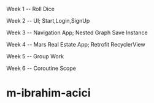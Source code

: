 Week 1 --
Roll Dice

Week 2 --
UI; Start,Login,SignUp

Week 3 --
Navigation App;
Nested Graph
Save Instance

Week 4 --
Mars Real Estate App;
Retrofit
RecyclerView

Week 5 --
Group Work

Week 6 --
Coroutine Scope
# m-ibrahim-acici
